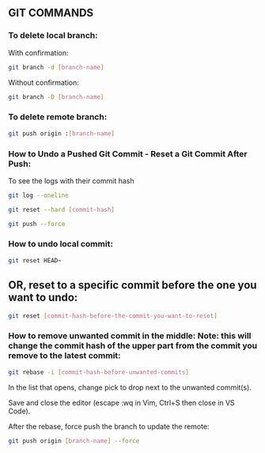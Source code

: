 ## GIT COMMANDS

### To delete local branch:

With confirmation:

```bash
git branch -d [branch-name]
```

Without confirmation:

```bash
git branch -D [branch-name]
```

### To delete remote branch:

```bash
git push origin :[branch-name]
```

### How to Undo a Pushed Git Commit - Reset a Git Commit After Push:

To see the logs with their commit hash

```bash
git log --oneline
```

```bash
git reset --hard [commit-hash]
```

```bash
git push --force
```

### How to undo local commit:

```bash
git reset HEAD~
```

## OR, reset to a specific commit before the one you want to undo:

```bash
git reset [commit-hash-before-the-commit-you-want-to-reset]
```

### How to remove unwanted commit in the middle: Note: this will change the commit hash of the upper part from the commit you remove to the latest commit:

```bash
git rebase -i [commit-hash-before-unwanted-commits]
```

In the list that opens, change pick to drop next to the unwanted commit(s).

Save and close the editor (escape :wq in Vim, Ctrl+S then close in VS Code).

After the rebase, force push the branch to update the remote:

```bash
git push origin [branch-name] --force
```
